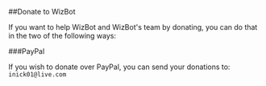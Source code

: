 ##Donate to WizBot

If you want to help WizBot and WizBot's team by donating, you can do that in the two of the following ways:


###PayPal

If you wish to donate over PayPal, you can send your donations to: `inick01@live.com`
